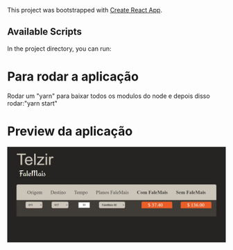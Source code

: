 This project was bootstrapped with [Create React App](https://github.com/facebook/create-react-app).

## Available Scripts

In the project directory, you can run:

<h1>Para rodar a aplicação</h1>
<p>Rodar um "yarn" para baixar todos os modulos do node e depois disso rodar:"yarn start"</p>

<h1>Preview da aplicação</h1>
<img src="/src/images/app.png"/>
